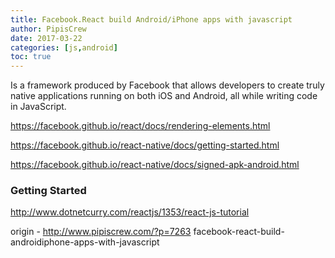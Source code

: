 ```yaml
---
title: Facebook.React build Android/iPhone apps with javascript
author: PipisCrew
date: 2017-03-22
categories: [js,android]
toc: true
---
```


Is a framework produced by Facebook that allows developers to create truly native applications running on both iOS and Android, all while writing code in JavaScript.

https://facebook.github.io/react/docs/rendering-elements.html

https://facebook.github.io/react-native/docs/getting-started.html

https://facebook.github.io/react-native/docs/signed-apk-android.html

### Getting Started

http://www.dotnetcurry.com/reactjs/1353/react-js-tutorial

origin - http://www.pipiscrew.com/?p=7263 facebook-react-build-androidiphone-apps-with-javascript